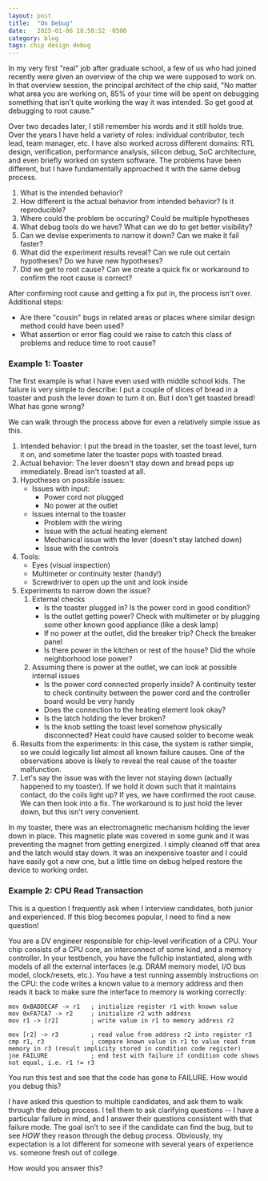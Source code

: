 ```yaml
---
layout: post
title:  "On Debug"
date:   2025-01-06 18:50:52 -0500
category: blog
tags: chip design debug
---
```


In my very first "real" job after graduate school, a few of us who had joined recently were given an overview of the chip we were supposed to work on. In that overview session, the principal architect of the chip said, "No matter what area you are working on, 85% of your time will be spent on debugging something that isn't quite working the way it was intended. So get good at debugging to root cause." 

Over two decades later, I still remember his words and it still holds true. Over the years I have held a variety of roles: individual contributor, tech lead, team manager, etc. I have also worked across different domains: RTL design, verification, performance analysis, silicon debug, SoC architecture, and even briefly worked on system software. The problems have been different, but I have fundamentally approached it with the same debug process.

1. What is the intended behavior?  
1. How different is the actual behavior from intended behavior? Is it reproducible?  
1. Where could the problem be occuring? Could be multiple hypotheses  
1. What debug tools do we have? What can we do to get better visibility?  
1. Can we devise experiments to narrow it down? Can we make it fail faster?  
1. What did the experiment results reveal? Can we rule out certain hypotheses? Do we have new hypotheses?  
1. Did we get to root cause? Can we create a quick fix or workaround to confirm the root cause is correct?  

After confirming root cause and getting a fix put in, the process isn't over. Additional steps:
* Are there "cousin" bugs in related areas or places where similar design method could have been used?
* What assertion or error flag could we raise to catch this class of problems and reduce time to root cause?

	
### Example 1: Toaster ###

The first example is what I have even used with middle school kids. The failure is very simple to describe: I put a couple of slices of bread in a toaster and push the lever down to turn it on. But I don't get toasted bread! What has gone wrong?

We can walk through the process above for even a relatively simple issue as this.

1. Intended behavior: I put the bread in the toaster, set the toast level, turn it on, and sometime later the toaster pops with toasted bread.
1. Actual behavior: The lever doesn't stay down and bread pops up immediately. Bread isn't toasted at all.
1. Hypotheses on possible issues:
   * Issues with input:
      * Power cord not plugged
	  * No power at the outlet
   * Issues internal to the toaster
      * Problem with the wiring
	  * Issue with the actual heating element
	  * Mechanical issue with the lever (doesn't stay latched down)
	  * Issue with the controls
1. Tools: 
   * Eyes (visual inspection)
   * Multimeter or continuity tester (handy!)
   * Screwdriver to open up the unit and look inside
1. Experiments to narrow down the issue?
   1. External checks
      - Is the toaster plugged in? Is the power cord in good condition?
	  - Is the outlet getting power? Check with multimeter or by plugging some other known good appliance (like a desk lamp)
	  - If no power at the outlet, did the breaker trip? Check the breaker panel 
	  - Is there power in the kitchen or rest of the house? Did the whole neighborhood lose power?
   2. Assuming there is power at the outlet, we can look at possible internal issues
      - Is the power cord connected properly inside? A continuity tester to check continuity between the power cord and the controller board would be very handy
	  - Does the connection to the heating element look okay? 
	  - Is the latch holding the lever broken?
	  - Is the knob setting the toast level somehow physically disconnected? Heat could have caused solder to become weak
1. Results from the experiments: In this case, the system is rather simple, so we could logically list almost all known failure causes. One of the observations above is likely to reveal the real cause of the toaster malfunction.
1. Let's say the issue was with the lever not staying down (actually happened to my toaster). If we hold it down such that it maintains contact, do the coils light up? If yes, we have confirmed the root cause. We can then look into a fix. The workaround is to just hold the lever down, but this isn't very convenient.

In my toaster, there was an electromagnetic mechanism holding the lever down in place. This magnetic plate was covered in some gunk and it was preventing the magnet from getting energized. I simply cleaned off that area and the latch would stay down. It was an inexpensive toaster and I could have easily got a new one, but a little time on debug helped restore the device to working order. 


### Example 2: CPU Read Transaction ###

This is a question I frequently ask when I interview candidates, both junior and experienced. If this blog becomes popular, I need to find a new question!

You are a DV engineer responsible for chip-level verification of a CPU. Your chip consists of a CPU core, an interconnect of some kind, and a memory controller. In your testbench, you have the fullchip instantiated, along with models of all the external interfaces (e.g. DRAM memory model, I/O bus model, clock/resets, etc.). You have a test running assembly instructions on the CPU: the code writes a known value to a memory address and then reads it back to make sure the interface to memory is working correctly:
```
mov 0xBADDECAF -> r1   ; initialize register r1 with known value
mov 0xFA7CA7 -> r2     ; initialize r2 with address
mov r1 -> [r2]         ; write value in r1 to memory address r2

mov [r2] -> r3         ; read value from address r2 into register r3
cmp r1, r3             ; compare known value in r1 to value read from memory in r3 (result implicity stored in condition code register)
jne FAILURE            ; end test with failure if condition code shows not equal, i.e. r1 != r3
```

You run this test and see that the code has gone to FAILURE. How would you debug this?

I have asked this question to multiple candidates, and ask them to walk through the debug process. I tell them to ask clarifying questions -- I have a particular failure in mind, and I answer their questions consistent with that failure mode. The goal isn't to see if the candidate can find the bug, but to see *HOW* they reason through the debug process. Obviously, my expectation is a lot different for someone with several years of experience vs. someone fresh out of college.

How would you answer this?

